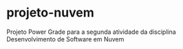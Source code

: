 # projeto-nuvem
Projeto Power Grade para a segunda atividade da disciplina Desenvolvimento de Software em Nuvem
